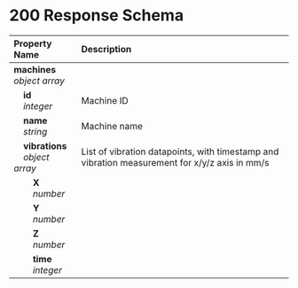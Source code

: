 # 200 Response Schema
| Property Name | Description |
| :------------ | :---------- |
| **machines**<br/>_object array_ |  |
| **&nbsp;&nbsp;&nbsp;&nbsp;id**<br/>_&nbsp;&nbsp;&nbsp;&nbsp;integer_ | Machine ID |
| **&nbsp;&nbsp;&nbsp;&nbsp;name**<br/>_&nbsp;&nbsp;&nbsp;&nbsp;string_ | Machine name |
| **&nbsp;&nbsp;&nbsp;&nbsp;vibrations**<br/>_&nbsp;&nbsp;&nbsp;&nbsp;object array_ | List of vibration datapoints, with timestamp and vibration measurement for x/y/z axis in mm/s |
| **&nbsp;&nbsp;&nbsp;&nbsp;&nbsp;&nbsp;&nbsp;&nbsp;X**<br/>_&nbsp;&nbsp;&nbsp;&nbsp;&nbsp;&nbsp;&nbsp;&nbsp;number_ |  |
| **&nbsp;&nbsp;&nbsp;&nbsp;&nbsp;&nbsp;&nbsp;&nbsp;Y**<br/>_&nbsp;&nbsp;&nbsp;&nbsp;&nbsp;&nbsp;&nbsp;&nbsp;number_ |  |
| **&nbsp;&nbsp;&nbsp;&nbsp;&nbsp;&nbsp;&nbsp;&nbsp;Z**<br/>_&nbsp;&nbsp;&nbsp;&nbsp;&nbsp;&nbsp;&nbsp;&nbsp;number_ |  |
| **&nbsp;&nbsp;&nbsp;&nbsp;&nbsp;&nbsp;&nbsp;&nbsp;time**<br/>_&nbsp;&nbsp;&nbsp;&nbsp;&nbsp;&nbsp;&nbsp;&nbsp;integer_ |  |
